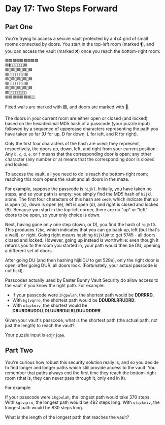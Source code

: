 # Day 17: Two Steps Forward

## Part One

You're trying to access a secure vault protected by a 4x4 grid of small rooms connected by doors. You start in the top-left room (marked 🚹), and you can access the vault (marked ❌) once you reach the bottom-right room:

```txt
🟪🟪🟪🟪🟪🟪🟪🟪🟪
🟪🚹💠🔹💠🔹💠🔹🟪
🟪💠🟪💠🟪💠🟪💠🟪
🟪🔹💠🔹💠🔹💠🔹🟪
🟪💠🟪💠🟪💠🟪💠🟪
🟪🔹💠🔹💠🔹💠🔹🟪
🟪💠🟪💠🟪💠🟪💠🟪
🟪🔹💠🔹💠🔹💠🔹🔹
🟪🟪🟪🟪🟪🟪🟪🔹❌
```

Fixed walls are marked with 🟪, and doors are marked with 💠.

The doors in your current room are either open or closed (and locked) based on the hexadecimal MD5 hash of a passcode (your puzzle input) followed by a sequence of uppercase characters representing the path you have taken so far (U for up, D for down, L for left, and R for right).

Only the first four characters of the hash are used; they represent, respectively, the doors up, down, left, and right from your current position. Any `b`, `c`, `d`, `e`, or `f` means that the corresponding door is open; any other character (any number or a) means that the corresponding door is closed and locked.

To access the vault, all you need to do is reach the bottom-right room; reaching this room opens the vault and all doors in the maze.

For example, suppose the passcode is `hijkl`. Initially, you have taken no steps, and so your path is empty: you simply find the MD5 hash of `hijkl` alone. The first four characters of this hash are `ced9`, which indicate that up is open (c), down is open (e), left is open (d), and right is closed and locked (9). Because you start in the top-left corner, there are no "up" or "left" doors to be open, so your only choice is down.

Next, having gone only one step (down, or D), you find the hash of `hijklD`. This produces `f2bc`, which indicates that you can go back up, left (but that's a wall), or right. Going right means hashing `hijklDR` to get 5745 - all doors closed and locked. However, going up instead is worthwhile: even though it returns you to the room you started in, your path would then be DU, opening a different set of doors.

After going DU (and then hashing hijklDU to get 528e), only the right door is open; after going DUR, all doors lock. (Fortunately, your actual passcode is not hijkl).

Passcodes actually used by Easter Bunny Vault Security do allow access to the vault if you know the right path. For example:

- If your passcode were `ihgpwlah`, the shortest path would be **DDRRRD**.
- With `kglvqrro`, the shortest path would be **DDUDRLRRUDRD**.
- With `ulqzkmiv`, the shortest would be **DRURDRUDDLLDLUURRDULRLDUUDDDRR**.

Given your vault's passcode, what is the shortest path (the actual path, not just the length) to reach the vault?

Your puzzle input is `edjrjqaa`.

## Part Two

You're curious how robust this security solution really is, and so you decide to find longer and longer paths which still provide access to the vault. You remember that paths always end the first time they reach the bottom-right room (that is, they can never pass through it, only end in it).

For example:

If your passcode were `ihgpwlah`, the longest path would take 370 steps.
With `kglvqrro`, the longest path would be 492 steps long.
With `ulqzkmiv`, the longest path would be 830 steps long.

What is the length of the longest path that reaches the vault?

